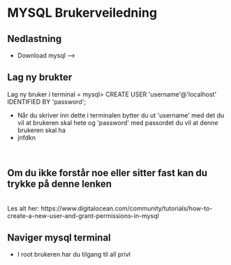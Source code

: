 # MYSQL Brukerveiledning
## Nedlastning
* Download mysql -->


## Lag ny brukter
Lag ny bruker i terminal = mysql> CREATE USER 'username'@'localhost' IDENTIFIED BY 'password';
* Når du skriver inn dette i terminalen bytter du ut 'username' med det du vil at brukeren skal hete og 'password' med passordet du vil at denne brukeren skal ha
* jnfdkn
<br>

## Om du ikke forstår noe eller sitter fast kan du trykke på denne lenken 
<br>
Les alt her: https://www.digitalocean.com/community/tutorials/how-to-create-a-new-user-and-grant-permissions-in-mysql 

## Naviger mysql terminal
* I root brukeren har du tilgang til all privl
